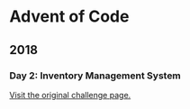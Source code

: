 # Advent of Code

## 2018

### Day 2: Inventory Management System

[Visit the original challenge page.](https://adventofcode.com/2018/day/2)